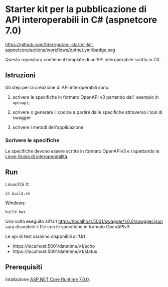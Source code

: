 # Starter kit per la pubblicazione di API interoperabili in C# (aspnetcore 7.0)

https://github.com/fderrigo/api-starter-kit-aspnetcore/actions/workflows/dotnet.yml/badge.svg

Questo repository contiene il template di un'API interoperabile scritta in C#.


## Istruzioni

Gli step per la creazione di API interoperabili sono:

1. scrivere le specifiche in formato OpenAPI v3 partendo dall' esempio in `openapi`;

2. scrivere o generare il codice a partire dalle specifiche attraverso i tool di swagger

3. scrivere i metodi dell'applicazione

### Scrivere le specifiche

Le specifiche devono essere scritte in formato OpenAPIv3
e rispettando le [Linee Guida di interoperabilità](https://docs.italia.it/italia/piano-triennale-ict/lg-modellointeroperabilita-docs).



## Run

Linux/OS X:

```
sh build.sh
```

Windows:

```
build.bat
```

Una volta eseguito all'Url [https://localhost:5001/swagger/1.0.0/swagger.json](https://localhost:5001/swagger/1.0.0/swagger.json) sarà disonibile il file con le specifiche  in formato OpenAPIv3

Le api di test saranno disponibili all'Url

- https://localhost:5001/datetime/v1/echo
- https://localhost:5001/datetime/v1/status



## Prerequisiti

Intallazione [ASP.NET Core Runtime 7.0.0](https://dotnet.microsoft.com/en-us/download/dotnet/7.0).






